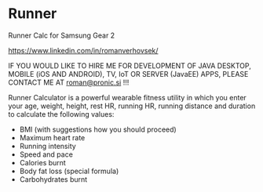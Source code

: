# Runner
Runner Calc for Samsung Gear 2

https://www.linkedin.com/in/romanverhovsek/

IF YOU WOULD LIKE TO HIRE ME FOR DEVELOPMENT OF JAVA DESKTOP, MOBILE (iOS AND ANDROID), TV, IoT OR SERVER (JavaEE) APPS, PLEASE CONTACT ME AT roman@pronic.si !!!

Runner Calculator is a powerful wearable fitness utility in which you enter your age, weight, height, rest HR, running HR, running distance and duration to calculate the following values:
- BMI (with suggestions how you should proceed)
- Maximum heart rate
- Running intensity
- Speed and pace
- Calories burnt
- Body fat loss (special formula)
- Carbohydrates burnt
